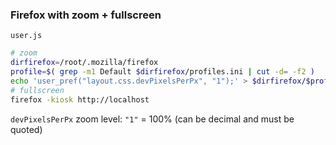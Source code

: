 ### Firefox with zoom + fullscreen

`user.js`
```sh
# zoom
dirfirefox=/root/.mozilla/firefox
profile=$( grep -m1 Default $dirfirefox/profiles.ini | cut -d= -f2 )
echo 'user_pref("layout.css.devPixelsPerPx", "1");' > $dirfirefox/$profile/user.js
# fullscreen
firefox -kiosk http://localhost
```
`devPixelsPerPx` zoom level: `"1"` = 100% (can be decimal and must be quoted)
